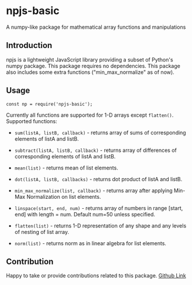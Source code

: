 # npjs-basic

A numpy-like package for mathematical array functions and manipulations

## Introduction

npjs is a lightweight JavaScript library providing a subset of Python's numpy package. This package requires no dependencies. This package also includes some extra functions ("min_max_normalize" as of now).

## Usage

```const np = require('npjs-basic');```

Currently all functions are supported for 1-D arrays except ```flatten()```. Supported functions:

- ```sum(listA, listB, callback)``` - returns array of sums of corresponding elements of listA and listB.

- ```subtract(listA, listB, callback)``` - returns array of differences of corresponding elements of listA and listB.

- ```mean(list)``` - returns mean of list elements.

- ```dot(listA, listB, callbacks)``` - returns dot product of listA and listB.

- ```min_max_normalize(list, callback)``` - returns array after applying Min-Max Normalization on list elements.

- ```linspace(start, end, num)``` - returns array of numbers in range [start, end] with length = num. Default num=50 unless specified.

- ```flatten(list)``` - returns 1-D representation of any shape and any levels of nesting of list array.

- ```norm(list)``` - returns norm as in linear algebra for list elements.

## Contribution

Happy to take or provide contributions related to this package. [Github Link](https://github.com/hrishibawane/npjs)